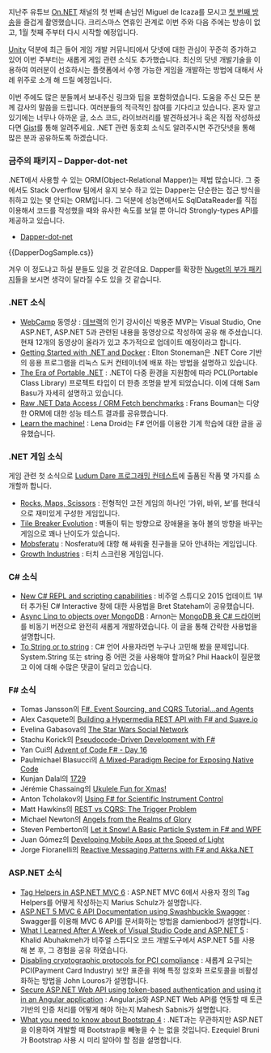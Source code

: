 지난주 유튜브 [On.NET](https://www.youtube.com/channel/UCvtT19MZW8dq5Wwfu6B0oxw) 채널의 첫 번째 손님인 Miguel de lcaza를 모시고 [첫 번째 방송](https://www.youtube.com/watch?v=6p6-FMZRiAc)을 즐겁게 촬영했습니다. 크리스마스 연휴인 관계로 이번 주와 다음 주에는 방송이 없고, 1월 첫째 주부터 다시 시작할 예정입니다. 

[Unity](http://unity3d.com/kr/) 덕분에 최근 들어 게임 개발 커뮤니티에서 닷넷에 대한 관심이 꾸준히 증가하고 있어 이번 주부터는 새롭게 게임 관련 소식도 추가했습니다. 
최신의 닷넷 개발기술을 이용하여 여러분이 선호하시는 플랫폼에서 수행 가능한 게임을 개발하는 방법에 대해서 사례 위주로 소개 해 드릴 예정입니다.

이번 주에도 많은 분들께서 보내주신 링크와 팁을 포함하였습니다. 도움을 주신 모든 분께 감사의 말씀을 드립니다. 여러분들의 적극적인 참여를 기다리고 있습니다. 혼자 알고 있기에는 너무나 아까운 글, 소스 코드, 라이브러리를 발견하셨거나 혹은 직접 작성하셨다면 [Gist](https://gist.github.com/options/e9fc443b8c882157fe4a)를 통해 알려주세요. .NET 관련 동호회 소식도 알려주시면 주간닷넷을 통해 많은 분과 공유하도록 하겠습니다.

### 금주의 패키지 – Dapper-dot-net

.NET에서 사용할 수 있는 ORM(Object-Relational Mapper)는 제법 많습니다. 그 중에서도 Stack Overflow 팀에서 유지 보수 하고 있는 Dapper는 단순한는 접근 방식을 취하고 있는 몇 안되는 ORM입니다. 그 덕분에 성능면에서도 SqlDataReader를 직접 이용해서 코드를 작성했을 때와 유사한 속도를 보일 뿐 아니라 Strongly-types API를 제공하고 있습니다.

* [Dapper-dot-net](http://stackexchange.github.io/dapper-dot-net/)

<section>
{{DapperDogSample.cs}} <script src="https://gist.github.com/bleroy/e45aa550b823c71514ef.js"></script>
</section>

겨우 이 정도냐고 하실 분들도 있을 것 같은데요. Dapper를 확장한 [Nuget의 부가 패키지](https://www.nuget.org/packages?q=dapper)들을 보시면 생각이 달라질 수도 있을 것 같습니다.

### .NET 소식

* [WebCamp](https://channel9.msdn.com/Events/Speakers/yongjun-park) 동영상 : [데브랙](http://devlec.com)의 인기 강사이신 박용준 MVP는 Visual Studio, One ASP.NET, ASP.NET 5과 관련된 내용을 동영상으로 작성하여 공유 해 주셨습니다. 현재 12개의 동영상이 올라가 있고 추가적으로 업데이트 예정이라고 합니다.
* [Getting Started with .NET and Docker](https://blogs.msdn.microsoft.com/mvpawardprogram/2015/12/15/getting-started-with-net-and-docker/) : Elton Stoneman은 .NET Core 기반의 응용 프로그램을 리눅스 도커 컨테이너에 배포 하는 방법을 설명하고 있습니다.
* [The Era of Portable .NET](http://developer.telerik.com/featured/the-era-of-portable-net/) : .NET이 다중 환경을 지원함에 따라 PCL(Portable Class Library) 프로젝트 타입이 더 한층 조명을 받게 되었습니다. 이에 대해 Sam Basu가 자세히 설명하고 있습니다.
* [Raw .NET Data Access / ORM Fetch benchmarks](https://weblogs.asp.net/fbouma/raw-net-data-access-orm-fetch-benchmarks-of-16-dec-2015) : Frans Bouman는 다양한 ORM에 대한 성능 테스트 결과를 공유했습니다.
* [Learn the machine!](https://lenadroid.github.io/posts/machine-learning-fsharp-accorddotnet.html) : Lena Droid는 F# 언어를 이용한 기계 학습에 대한 글을 공유했습니다.

### .NET 게임 소식

게임 관련 첫 소식으로 [Ludum Dare 프로그래밍 컨테스트](http://ludumdare.com/compo/)에 출품된 작품 몇 가지를 소개할까 합니다.

* [Rocks, Maps, Scissors](http://ludumdare.com/compo/ludum-dare-34/?action=preview&uid=15279) : 전형적인 고전 게임의 하나인 ‘가위, 바위, 보’를 현대식으로 재미있게 구성한 게임입니다.
* [Tile Breaker Evolution](http://ludumdare.com/compo/ludum-dare-34/?action=preview&uid=63289) : 벽돌이 튀는 방향으로 장애물을 놓아 볼의 방향을 바꾸는 게임으로 꽤나 난이도가 있습니다.  
* [Mobsferatu](http://ludumdare.com/compo/ludum-dare-34/?action=preview&uid=59414) : Nosferatu에 대항 해 싸워줄 친구들을 모아 안내하는 게임입니다.
* [Growth Industries](http://ludumdare.com/compo/ludum-dare-34/?action=preview&uid=24965) : 터치 스크린용 게임입니다.

### C# 소식

* [New C# REPL and scripting capabilities](http://bretstateham.com/new-c-repl-and-scripting-capabilities/) : 비주얼 스튜디오 2015 업데이트 1부터 추가된 C# Interactive 창에 대한 사용법을 Bret Stateham이 공유했습니다.
* [Async Linq to objects over MongoDB](http://blog.i3arnon.com/2015/12/16/async-linq-to-objects-over-mongodb/) :  Arnon는 [MongoDB 용 C# 드라이버](https://github.com/mongodb/mongo-csharp-driver)를 비동기 버전으로 완전히 새롭게 개발하였습니다. 이 글을 통해 간략한 사용법을 설명합니다.
* [To String or to string](http://haacked.com/archive/2015/12/16/to-string-or-not/) : C# 언어 사용자라면 누구나 고민해 봤을 문제입니다. System.String 또는 string 중 어떤 것을 사용해야 할까요? Phil Haack이 질문했고 이에 대해 수많은 댓글이 달리고 있습니다.

### F# 소식

* Tomas Jansson의 [F#, Event Sourcing, and CQRS Tutorial...and Agents](http://blog.2mas.xyz/fsharp-event-sourcing-and-cqrs-tutorial-and-agents/)
* Alex Casquete의 [Building a Hypermedia REST API with F# and Suave.io](http://www.casquete.es/building-an-hypermedia-rest-api-with-fsharp-and-suave-io/)
* Evelina Gabasova의 [The Star Wars Social Network](http://evelinag.com/blog/2015/12-15-star-wars-social-network/index.html#.Vm_sTfl96wU)
* Stachu Korick의 [Pseudocode-Driven Development with F#](http://stachu.net/blog/post?postId=6)
* Yan Cui의 [Advent of Code F# - Day 16](http://theburningmonk.com/2015/12/advent-of-code-f-day-16/)
* Paulmichael Blasucci의 [A Mixed-Paradigm Recipe for Exposing Native Code](https://pblasucci.wordpress.com/2015/12/15/advent-drm-adt/)
* Kunjan Dalal의 [1729](http://kunjan.in/2015/12/1729/)
* Jérémie Chassaing의 [Ukulele Fun for Xmas!](http://thinkbeforecoding.com/post/2015/12/17/Ukulele-Fun-for-XMas-%21)
* Anton Tcholakov의 [Using F# for Scientific Instrument Control](https://medium.com/@ant_pt/using-f-for-scientific-instrument-control-b1ef04d20da0#.pmmatrcuk)
* Matt Hawkins의 [REST vs CQRS: The Trigger Problem](http://hawkins6423.github.io/)
* Michael Newton의 [Angels from the Realms of Glory](http://blog.mavnn.co.uk/angels-from-the-realms-of-glory/)
* Steven Pemberton의 [Let it Snow! A Basic Particle System in F# and WPF](http://stevenpemberton.net/blog/2015/12/19/Let-it-snow-FSharp-Advent-2015/)
* Juan Gómez의 [Developing Mobile Apps at the Speed of Light](http://jmgomez.me/advent-calendar-developing-mobile-apps-at-the-spee/)
* Jorge Fioranelli의 [Reactive Messaging Patterns with F# and Akka.NET](http://jorgef.github.io/fsharpreactivepatterns/)

### ASP.NET 소식

* [Tag Helpers in ASP.NET MVC 6](https://blog.mariusschulz.com/2015/12/14/tag-helpers-in-asp-net-mvc-6) : ASP.NET MVC 6에서 사용자 정의 Tag Helpers를 어떻게 작성하는지 Marius Schulz가 설명합니다.
* [ASP.NET 5 MVC 6 API Documentation using Swashbuckle Swagger](http://damienbod.com/2015/12/13/asp-net-5-mvc-6-api-documentation-using-swagger/) : Swagger를 이용해 MVC 6 API를 문서화하는 방법을 damienbod가 설명합니다.
* [What I Learned After A Week of Visual Studio Code and ASP.NET 5](http://www.khalidabuhakmeh.com/what-i-learned-after-a-week-of-visual-studio-code-and-asp-net-5) : Khalid Abuhakmeh가 비주얼 스튜디오 코드 개발도구에서 ASP.NET 5를 사용 해 본 후, 그 경험을 공유 하였습니다.
* [Disabling cryptographic protocols for PCI compliance](http://johnlouros.com/blog/disabling-cryptographic-protocols-for-pci-compliance) : 새롭게 요구되는 PCI(Payment Card Industry) 보안 표준을 위해 특정 암호화 프로토콜을 비활성화하는 방법을 John Louros가 설명합니다.
* [Secure ASP.NET Web API using token-based authentication and using it in an Angular application](http://www.dotnetcurry.com/aspnet/1223/secure-aspnet-web-api-using-tokens-owin-angularjs) : Angular.js와 ASP.NET Web API를 연동할 때 토큰 기반의 인증 처리를 어떻게 해야 하는지 Mahesh Sabnis가 설명합니다.
* [What you need to know about Bootstrap 4](http://www.developerdrive.com/2015/12/what-you-need-to-know-about-bootstrap-4/) : .NET과는 무관하지만 ASP.NET을 이용하여 개발할 때  Bootstrap을 빼놓을 수 는 없을 것입니다. Ezequiel Bruni가 Bootstrap 사용 시 미리 알아야 할 점을 설명합니다.
